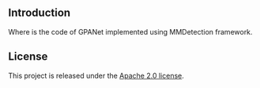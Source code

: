 

  

## Introduction

Where is the code of GPANet implemented using MMDetection framework. 

## License

This project is released under the [Apache 2.0 license](LICENSE).
